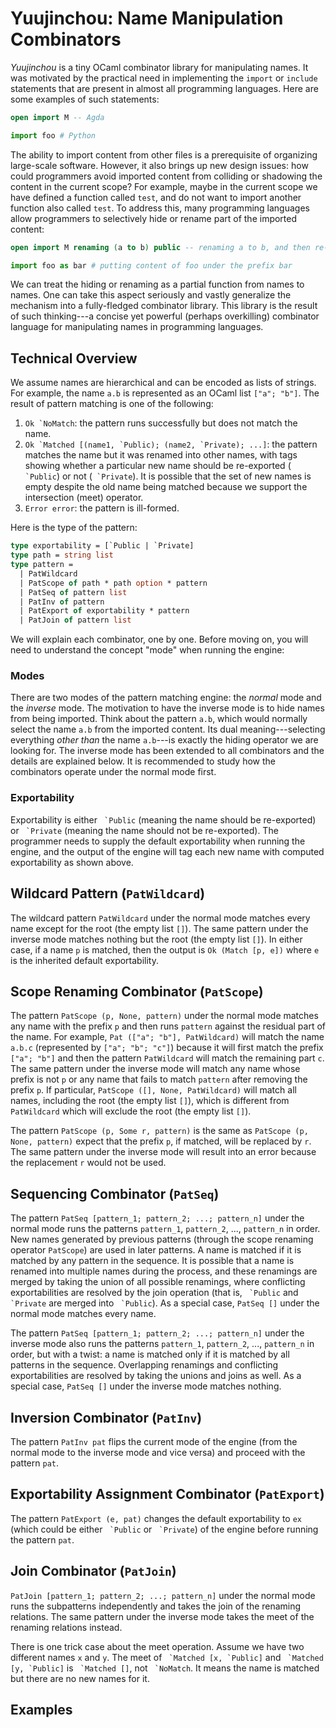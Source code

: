 # Yuujinchou: Name Manipulation Combinators

_Yuujinchou_ is a tiny OCaml combinator library for manipulating names. It was motivated by the practical need in implementing the `import` or `include` statements that are present in almost all programming languages. Here are some examples of such statements:
```agda
open import M -- Agda
```
```python
import foo # Python
```
The ability to import content from other files is a prerequisite of organizing large-scale software. However, it also brings up new design issues: how could programmers avoid imported content from colliding or shadowing the content in the current scope? For example, maybe in the current scope we have defined a function called `test`, and do not want to import another function also called `test`. To address this, many programming languages allow programmers to selectively hide or rename part of the imported content:
```agda
open import M renaming (a to b) public -- renaming a to b, and then re-exporting the content
```
```python
import foo as bar # putting content of foo under the prefix bar
```
We can treat the hiding or renaming as a partial function from names to names. One can take this aspect seriously and vastly generalize the mechanism into a fully-fledged combinator library. This library is the result of such thinking---a concise yet powerful (perhaps overkilling) combinator language for manipulating names in programming languages.

## Technical Overview

We assume names are hierarchical and can be encoded as lists of strings. For example, the name `a.b` is represented as an OCaml list `["a"; "b"]`.
The result of pattern matching is one of the following:

1. ```Ok `NoMatch```: the pattern runs successfully but does not match the name.
2. ```Ok `Matched [(name1, `Public); (name2, `Private); ...]```: the pattern matches the name but it was renamed into other names, with tags showing whether a particular new name should be re-exported (``` `Public```) or not (``` `Private```). It is possible that the set of new names is empty despite the old name being matched because we support the intersection (meet) operator.
3. ```Error error```: the pattern is ill-formed.

Here is the type of the pattern:
```ocaml
type exportability = [`Public | `Private]
type path = string list
type pattern =
  | PatWildcard
  | PatScope of path * path option * pattern
  | PatSeq of pattern list
  | PatInv of pattern
  | PatExport of exportability * pattern
  | PatJoin of pattern list
```
We will explain each combinator, one by one. Before moving on, you will need to understand the concept "mode" when running the engine:

### Modes

There are two modes of the pattern matching engine: the _normal_ mode and the _inverse_ mode. The motivation to have the inverse mode is to hide names from being imported. Think about the pattern `a.b`, which would normally select the name `a.b` from the imported content. Its dual meaning---selecting everything _other than_ the name `a.b`---is exactly the hiding operator we are looking for. The inverse mode has been extended to all combinators and the details are explained below. It is recommended to study how the combinators operate under the normal mode first.

### Exportability

Exportability is either ``` `Public``` (meaning the name should be re-exported) or ``` `Private``` (meaning the name should not be re-exported). The programmer needs to supply the default exportability when running the engine, and the output of the engine will tag each new name with computed exportability as shown above.

## Wildcard Pattern (`PatWildcard`)

The wildcard pattern `PatWildcard` under the normal mode matches every name except for the root (the empty list `[]`). The same pattern under the inverse mode matches nothing but the root (the empty list `[]`). In either case, if a name `p` is matched, then the output is `Ok (Match [p, e])` where `e` is the inherited default exportability.

## Scope Renaming Combinator (`PatScope`)

The pattern `PatScope (p, None, pattern)` under the normal mode matches any name with the prefix `p` and then runs `pattern` against the residual part of the name. For example, `Pat (["a"; "b"], PatWildcard)` will match the name `a.b.c` (represented by `["a"; "b"; "c"]`) because it will first match the prefix `["a"; "b"]` and then the pattern `PatWildcard` will match the remaining part `c`. The same pattern under the inverse mode will match any name whose prefix is not `p` or any name that fails to match `pattern` after removing the prefix `p`. If particular, `PatScope ([], None, PatWildcard)` will match all names, including the root (the empty list `[]`), which is different from `PatWildcard` which will exclude the root (the empty list `[]`).

The pattern `PatScope (p, Some r, pattern)` is the same as `PatScope (p, None, pattern)` expect that the prefix `p`, if matched, will be replaced by `r`. The same pattern under the inverse mode will result into an error because the replacement `r` would not be used.

## Sequencing Combinator (`PatSeq`)

The pattern `PatSeq [pattern_1; pattern_2; ...; pattern_n]` under the normal mode runs the patterns `pattern_1`, `pattern_2`, ..., `pattern_n` in order. New names generated by previous patterns (through the scope renaming operator `PatScope`) are used in later patterns. A name is matched if it is matched by any pattern in the sequence. It is possible that a name is renamed into multiple names during the process, and these renamings are merged by taking the union of all possible renamings, where conflicting exportabilities are resolved by the join operation (that is, ``` `Public``` and ``` `Private``` are merged into ``` `Public```). As a special case, `PatSeq []` under the normal mode matches every name.

The pattern `PatSeq [pattern_1; pattern_2; ...; pattern_n]` under the inverse mode also runs the patterns `pattern_1`, `pattern_2`, ..., `pattern_n` in order, but with a twist: a name is matched only if it is matched by all patterns in the sequence. Overlapping renamings and conflicting exportabilities are resolved by taking the unions and joins as well. As a special case, `PatSeq []` under the inverse mode matches nothing.

## Inversion Combinator (`PatInv`)

The pattern `PatInv pat` flips the current mode of the engine (from the normal mode to the inverse mode and vice versa) and proceed with the pattern `pat`.

## Exportability Assignment Combinator (`PatExport`)

The pattern `PatExport (e, pat)` changes the default exportability to `ex` (which could be either ``` `Public``` or ``` `Private```) of the engine before running the pattern `pat`.

## Join Combinator (`PatJoin`)

`PatJoin [pattern_1; pattern_2; ...; pattern_n]` under the normal mode runs the subpatterns independently and takes the join of the renaming relations. The same pattern under the inverse mode takes the meet of the renaming relations instead.

There is one trick case about the meet operation. Assume we have two different names `x` and `y`. The meet of ``` `Matched [x, `Public]``` and ``` `Matched [y, `Public]``` is ``` `Matched []```, not ``` `NoMatch```. It means the name is matched but there are no new names for it.

## Examples
